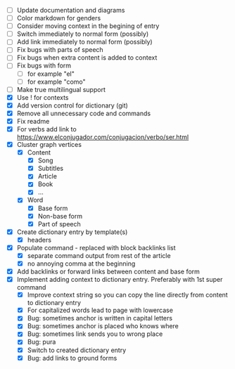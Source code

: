 
- [ ] Update documentation and diagrams
- [ ] Color markdown for genders
- [ ] Consider moving context in the begining of entry
- [ ] Switch immediately to normal form (possibly)
- [ ] Add link immediately to normal form (possibly)
- [ ] Fix bugs with parts of speech
- [ ] Fix bugs when extra content is added to context
- [ ] Fix bugs with form 
	- [ ] for example "el"
	- [ ] for example "como"
- [ ] Make true multilingual support
- [x] Use ! for contexts
- [x] Add version control for dictionary (git)
- [x] Remove all unnecessary code and commands
- [x] Fix readme
- [x] For verbs add link to https://www.elconjugador.com/conjugacion/verbo/ser.html
- [x] Cluster graph vertices
	- [x] Content
		- [x] Song
		- [x] Subtitles
		- [x] Article
		- [x] Book
		- [x] ...
	- [x] Word
		- [x] Base form
		- [x] Non-base form
		- [x] Part of speech
- [x] Create dictionary entry by template(s)
	- [x] headers
- [x] Populate command - replaced with block backlinks list
	- [x] separate command output from rest of the article
	- [x] no annoying comma at the beginning
- [x] Add backlinks or forward links between content and base form
- [x] Implement adding context to dictionary entry. Preferably with 1st super command
	- [x] Improve context string so you can copy the line directly from content to dictionary entry
	- [x] For capitalized words lead to page with lowercase
	- [x] Bug: sometimes anchor is written in capital letters
	- [x] Bug: sometimes anchor is placed who knows where
	- [x] Bug: sometimes link sends you to wrong place
	- [x] Bug: pura
	- [x] Switch to created dictionary entry
	- [x] Bug: add links to ground forms 